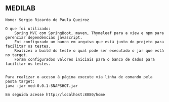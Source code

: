 ## MEDILAB ##

    Nome: Sergio Ricardo de Paula Queiroz

    O que foi utilizado:
        Spring MVC com SpringBoot, maven, Thymeleaf para a view e npm para gerenciar dependências javascript.
        Foi configurado um banco em arquivo que está junto do projeto para facilitar os testes.
        Realizei o build do teste o qual pode ser executado o jar que está no target.
        Foram configurados valores iniciais para o banco de dados para facilitar os testes.

    
    Para realizar o acesso à página execute via linha de comando pela pasta target:
    java -jar med-0.0.1-SNAPSHOT.jar
    
    Em seguida acesse http://localhost:8080/home
